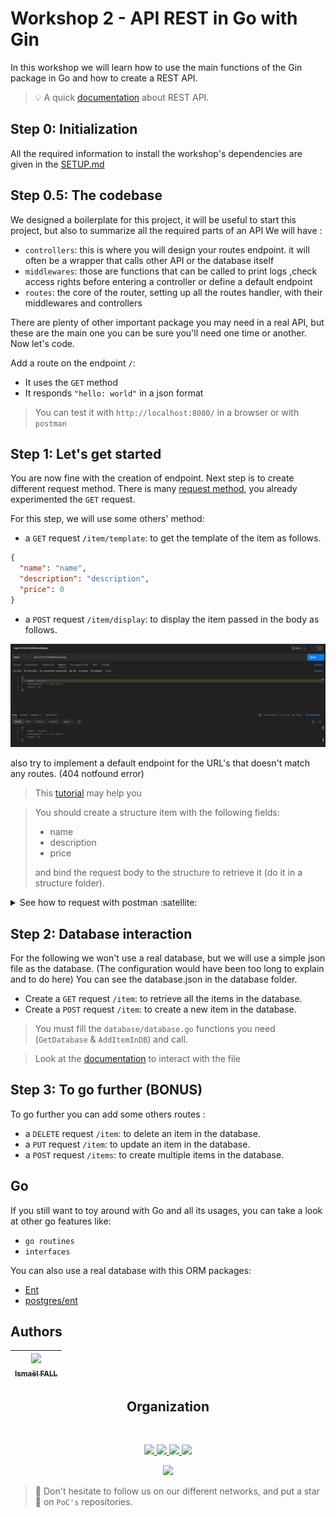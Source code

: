 # Workshop 2 - API REST in Go with Gin

In this workshop we will learn how to use the main functions of the Gin package in Go and how to create a REST API.

> :bulb: A quick [documentation](https://searchapparchitecture.techtarget.com/definition/RESTful-API) about REST API.

## Step 0: Initialization

All the required information to install the workshop's dependencies are given in the [SETUP.md](./SETUP.md)

## Step 0.5: The codebase

We designed a boilerplate for this project, it will be useful to start this project, but also to summarize all the required parts of an API
We will have :

- `controllers`: this is where you will design your routes endpoint. it will often be a wrapper that calls other API or the database itself
- `middlewares`: those are functions that can be called to print logs ,check access rights before entering a controller or define a default endpoint
- `routes`: the core of the router, setting up all the routes handler, with their middlewares and controllers

There are plenty of other important package you may need in a real API, but these are the main one you can be sure you'll need one time or another. Now let's code.

Add a route on the endpoint `/`:
- It uses the `GET` method
- It responds `"hello: world"` in a json format

> You can test it with `http://localhost:8080/` in a browser or with `postman`

## Step 1: Let's get started

You are now fine with the creation of endpoint.
Next step is to create different request method.
There is many [request method](https://developer.mozilla.org/en-US/docs/Web/HTTP/Methods), you already experimented the `GET` request.

For this step, we will use some others' method:
- a `GET` request `/item/template`: to get the template of the item as follows.
```json
{
  "name": "name",
  "description": "description",
  "price": 0
}
```

- a `POST` request `/item/display`: to display the item passed in the body as follows.
<img src="./assets/request-item-display.png">


also try to implement a default endpoint for the URL's that doesn't match any routes. (404 notfound error)



> This [tutorial](https://blog.logrocket.com/making-http-requests-in-go/) may help you

> You should create a structure item with the following fields:
> - name
> - description
> - price
> 
> and bind the request body to the structure to retrieve it (do it in a structure folder).
<details>
  <summary>See how to request with postman :satellite:</summary>

Enter your URL and the method you which to use in the title bar and click `Send`.

![Seek](../../.github/go-http/seek.png)

Then the result (if there is any) will be printed out at the bottom.

![Result](../../.github/go-http/result.png)

</details>

## Step 2: Database interaction

For the following we won't use a real database, but we will use a simple json file as the database.
(The configuration would have been too long to explain and to do here)
You can see the database.json in the database folder.


- Create a `GET` request `/item`: to retrieve all the items in the database.
- Create a `POST` request `/item`: to create a new item in the database.

> You must fill the `database/database.go` functions you need (`GetDatabase` & `AddItemInDB`) and call.

> Look at the [documentation](https://tutorialedge.net/golang/reading-writing-files-in-go/) to interact with the file

## Step 3: To go further (BONUS)

To go further you can add some others routes :
- a `DELETE` request `/item`: to delete an item in the database.
- a `PUT` request `/item`: to update an item in the database.
- a `POST` request `/items`: to create multiple items in the database.

## Go

If you still want to toy around with Go and all its usages, you can take a look at other go features like:
- `go routines`
- `interfaces`

You can also use a real database with this ORM packages:
- [Ent](https://github.com/facebookincubator/ent)
- [postgres/ent](https://entgo.io/docs/crud/)

## Authors

| [<img src="https://github.com/Doozers.png?size=85" width=85><br><sub>Ismaël FALL</sub>](https://github.com/Doozers) |
|:-------------------------------------------------------------------------------------------------------------------:|
<h2 align=center>
Organization
</h2>
<br/>
<p align='center'>
    <a href="https://www.linkedin.com/company/pocinnovation/mycompany/">
        <img src="https://img.shields.io/badge/LinkedIn-0077B5?style=for-the-badge&logo=linkedin&logoColor=white">
    </a>
    <a href="https://www.instagram.com/pocinnovation/">
        <img src="https://img.shields.io/badge/Instagram-E4405F?style=for-the-badge&logo=instagram&logoColor=white">
    </a>
    <a href="https://twitter.com/PoCInnovation">
        <img src="https://img.shields.io/badge/Twitter-1DA1F2?style=for-the-badge&logo=twitter&logoColor=white">
    </a>
    <a href="https://discord.com/invite/Yqq2ADGDS7">
        <img src="https://img.shields.io/badge/Discord-7289DA?style=for-the-badge&logo=discord&logoColor=white">
    </a>
</p>
<p align=center>
    <a href="https://www.poc-innovation.fr/">
        <img src="https://img.shields.io/badge/WebSite-1a2b6d?style=for-the-badge&logo=GitHub Sponsors&logoColor=white">
    </a>
</p>

> :rocket: Don't hesitate to follow us on our different networks, and put a star 🌟 on `PoC's` repositories.
